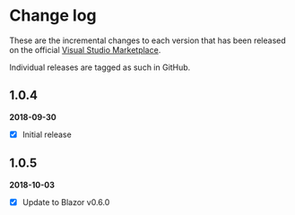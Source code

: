 [VSMarketplaceUrl]: https://marketplace.visualstudio.com/search?term=trevellick&target=VS&sortBy=Relevance

# Change log

These are the incremental changes to each version that has been released on the official [Visual Studio Marketplace][VSMarketplaceUrl].

Individual releases are tagged as such in GitHub.

## 1.0.4
**2018-09-30**
- [x] Initial release

## 1.0.5
**2018-10-03**
- [x] Update to Blazor v0.6.0